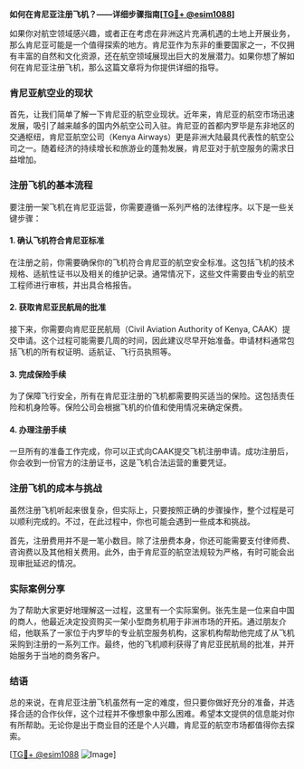 **如何在肯尼亚注册飞机？——详细步骤指南[[TG💪+ @esim1088](https://t.me/s/esim1088)]**

如果你对航空领域感兴趣，或者正在考虑在非洲这片充满机遇的土地上开展业务，那么肯尼亚可能是一个值得探索的地方。肯尼亚作为东非的重要国家之一，不仅拥有丰富的自然和文化资源，还在航空领域展现出巨大的发展潜力。如果你想了解如何在肯尼亚注册飞机，那么这篇文章将为你提供详细的指导。

### 肯尼亚航空业的现状

首先，让我们简单了解一下肯尼亚的航空业现状。近年来，肯尼亚的航空市场迅速发展，吸引了越来越多的国内外航空公司入驻。肯尼亚的首都内罗毕是东非地区的交通枢纽，肯尼亚航空公司（Kenya Airways）更是非洲大陆最具代表性的航空公司之一。随着经济的持续增长和旅游业的蓬勃发展，肯尼亚对于航空服务的需求日益增加。

### 注册飞机的基本流程

要注册一架飞机在肯尼亚运营，你需要遵循一系列严格的法律程序。以下是一些关键步骤：

#### 1. 确认飞机符合肯尼亚标准

在注册之前，你需要确保你的飞机符合肯尼亚的航空安全标准。这包括飞机的技术规格、适航性证书以及相关的维护记录。通常情况下，这些文件需要由专业的航空工程师进行审核，并出具合格报告。

#### 2. 获取肯尼亚民航局的批准

接下来，你需要向肯尼亚民航局（Civil Aviation Authority of Kenya, CAAK）提交申请。这个过程可能需要几周的时间，因此建议尽早开始准备。申请材料通常包括飞机的所有权证明、适航证、飞行员执照等。

#### 3. 完成保险手续

为了保障飞行安全，所有在肯尼亚注册的飞机都需要购买适当的保险。这包括责任险和机身险等。保险公司会根据飞机的价值和使用情况来确定保费。

#### 4. 办理注册手续

一旦所有的准备工作完成，你可以正式向CAAK提交飞机注册申请。成功注册后，你会收到一份官方的注册证书，这是飞机合法运营的重要凭证。

### 注册飞机的成本与挑战

虽然注册飞机听起来很复杂，但实际上，只要按照正确的步骤操作，整个过程是可以顺利完成的。不过，在此过程中，你也可能会遇到一些成本和挑战。

首先，注册费用并不是一笔小数目。除了注册费本身，你还可能需要支付律师费、咨询费以及其他相关费用。此外，由于肯尼亚的航空法规较为严格，有时可能会出现审批延迟的情况。

### 实际案例分享

为了帮助大家更好地理解这一过程，这里有一个实际案例。张先生是一位来自中国的商人，他最近决定投资购买一架小型商务机用于非洲市场的开拓。通过朋友介绍，他联系了一家位于内罗毕的专业航空服务机构，这家机构帮助他完成了从飞机采购到注册的一系列工作。最终，他的飞机顺利获得了肯尼亚民航局的批准，并开始服务于当地的商务客户。

### 结语

总的来说，在肯尼亚注册飞机虽然有一定的难度，但只要你做好充分的准备，并选择合适的合作伙伴，这个过程并不像想象中那么困难。希望本文提供的信息能对你有所帮助。无论你是出于商业目的还是个人兴趣，肯尼亚的航空市场都值得你去探索。

[[TG💪+ @esim1088](https://t.me/s/esim1088) ![Image](https://i.postimg.cc/4NQfJmqS/Snipaste-2025-05-13-00-14-12.png)]